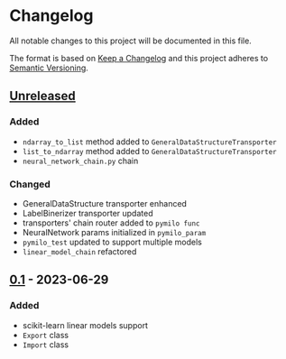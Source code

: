 # Changelog
All notable changes to this project will be documented in this file.

The format is based on [Keep a Changelog](http://keepachangelog.com/en/1.0.0/)
and this project adheres to [Semantic Versioning](http://semver.org/spec/v2.0.0.html).

## [Unreleased]
### Added
- `ndarray_to_list` method added to `GeneralDataStructureTransporter`
- `list_to_ndarray` method added to `GeneralDataStructureTransporter` 
- `neural_network_chain.py` chain
### Changed
- GeneralDataStructure transporter enhanced
- LabelBinerizer transporter updated
- transporters' chain router added to `pymilo func`
- NeuralNetwork params initialized in `pymilo_param`
- `pymilo_test` updated to support multiple models
- `linear_model_chain` refactored
## [0.1] - 2023-06-29
### Added
- scikit-learn linear models support
- `Export` class
- `Import` class


[Unreleased]: https://github.com/openscilab/pymilo/compare/v0.1...dev
[0.1]: https://github.com/openscilab/pymilo/compare/e887108...v0.1

